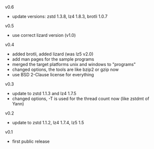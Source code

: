 
v0.6
- update versions: zstd 1.3.8, lz4 1.8.3, brotli 1.0.7

v0.5
- use correct lizard version (v1.0)

v0.4
- added brotli, added lizard (was lz5 v2.0)
- add man pages for the sample programs
- merged the target platforms unix and windows to "programs"
- changed options, the tools are like bzip2 or gzip now
- use BSD 2-Clause license for everything

v0.3
- update to zstd 1.1.3 and lz4 1.7.5
- changed options, -T is used for the thread count now (like zstdmt of Yann)

v0.2
- update to zstd 1.1.2, lz4 1.7.4, lz5 1.5

v0.1
- first public release

